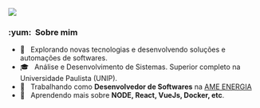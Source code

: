 ![](https://komarev.com/ghpvc/?username=Vitorbelo&color=006bed)

<h3> :yum: &nbsp;Sobre mim </h3>

- 🤔 &nbsp; Explorando novas tecnologias e desenvolvendo soluções e automações de softwares.
- 🎓 &nbsp; Análise e Desenvolvimento de Sistemas. Superior completo na Universidade Paulista (UNIP).
- 💼 &nbsp; Trabalhando como **Desenvolvedor de Softwares** na <a href="https://www.amenergia.com.br">AME ENERGIA</a>
- 🌱 &nbsp; Aprendendo mais sobre **NODE, React, VueJs, Docker, etc**.



